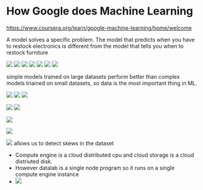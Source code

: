 # How Google does Machine Learning

https://www.coursera.org/learn/google-machine-learning/home/welcome


A model solves a specific problem. The model that predicts when you have to restock electronics is different from the model that tells you when to restock furniture

![](screenshots/2021-07-09-12-41-13.png)
![](screenshots/2021-07-09-12-44-34.png)
![](screenshots/2021-07-09-14-56-54.png)
![](screenshots/2021-07-09-14-59-24.png)
![](screenshots/2021-07-09-15-00-59.png)
![](screenshots/2021-07-09-15-01-24.png)
![](screenshots/2021-07-09-15-03-06.png)

simple models trained on large datasets perform better than complex models triained on small datasets, so data is the most important thing in ML.

![](screenshots/2021-07-09-15-04-43.png)
![](screenshots/2021-07-09-15-07-36.png)
![](screenshots/2021-07-09-15-08-34.png)

![](screenshots/2021-07-09-15-10-21.png)
![](screenshots/2021-07-09-15-10-54.png)

![](screenshots/2021-07-09-18-05-42.png)

![](screenshots/2021-07-09-18-07-16.png)

![](screenshots/2021-07-10-06-15-06.png)
allows us to detect skews in the dataset


- Compute engine is a cloud distributed cpu and cloud storage is a cloud distriuted disk.
- However datalab is a single node program so it runs on a single compute engine instance
- ![](screenshots/2021-07-10-13-59-17.png)
